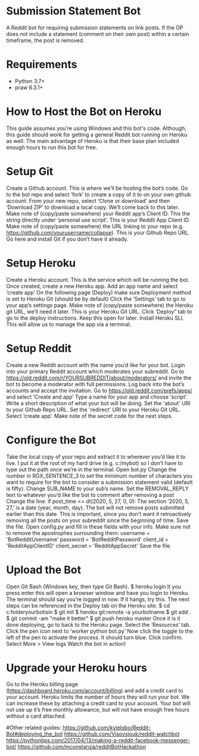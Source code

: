 # Submission Statement Bot
A Reddit bot for requiring submission statements on link posts. If the OP does not include a statement (comment on their own post) within a certain timeframe, the post is removed.

# Requirements
- Python 3.7+
- praw 6.3.1+

# How to Host the Bot on Heroku
This guide assumes you’re using Windows and this bot's code. Although, this guide should work for getting a general Reddit bot running on Heroku as well. The main advantage of Heroku is that their base plan included enough hours to run this bot for free.

# Setup Git
Create a Github account. This is where we’ll be hosting the bot’s code.
Go to the bot repo and select ‘fork’ to create a copy of it to on your own github account. 
From your new repo, select ‘Clone or download’ and then ‘Download ZIP’ to download a local copy. We’ll come back to this later.
Make note of (copy/paste somewhere) your Reddit app’s Client ID. This the string directly under ‘personal use script’. This is your Reddit App Client ID.
Make note of (copy/paste somewhere) the URL linking to your repo (e.g. https://github.com/yourusername/collapse). This is your Github Repo URL.
Go here and install Git if you don’t have it already.


# Setup Heroku
Create a Heroku account. This is the service which will be running the bot.
Once created, create a new Heroku app.
Add an app name and select ‘create app’
On the following page (Deploy) make sure Deployment method is set to Heroku Git (should be by default)
Click the ‘Settings’ tab to go to your app’s settings page. Make note of  (copy/paste somewhere)  the Heroku git URL, we’ll need it later. This is your Heroku Git URL.
Click ‘Deploy” tab to go to the deploy instructions. Keep this open for later.
Install Heroku SLI. This will allow us to manage the app via a terminal.


# Setup Reddit
Create a new Reddit account with the name you’d like for your bot.
Login into your primary Reddit account which moderates your subreddit.
Go to https://old.reddit.com/r/YOURSUBREDDIT/about/moderators/ and invite the bot to become a moderator with full permissions.
Log back into the bot’s accounts and accept the invitation.
Go to https://old.reddit.com/prefs/apps/ and select ‘Create and app’
Type a name for your app and choose ‘script’.
Write a short description of what your bot will be doing.
Set the 'about' URI to your Github Repo URL.
Set the 'redirect' URI to your Heroku Git URL. 
Select ‘create app’.
Make note of the secret code for the next steps.


# Configure the Bot
Take the local copy of your repo and extract  it to wherever you’d like it to live. I put it at the root of my hard drive (e.g. c:/mybot) so I don’t have to type out the path once we’re in the terminal.
Open bot.py
Change the number in RGX_SENTENCE_3 to set the minimum number of characters you want to require for the bot to consider a submission statement valid (default is fifty).
Change SUB_NAME to your sub’s name. 
Set the REMOVAL_REPLY text to whatever you’d like the bot to comment after removing a post
Change the line: if post_time <= dt(2020, 5, 27, 0, 0): 
The section ‘2020, 5, 27,’ is a date (year, month, day). The bot will not remove posts submitted earlier than this date. This is important, since you don’t want it retroactively removing all the posts on your subreddit since the beginning of time. 
Save the file.
Open config.py and fill in these fields with your info. Make sure not to remove the apostrophes surrounding them:
username = 'BotRedditUsername'
password = 'BotRedditPassword'
client_id = 'RedditAppClientID'
client_secret = 'RedditAppSecret'
Save the file.


# Upload the Bot
Open Git Bash (Windows key, then type Git Bash).
$ heroku login
It you press enter this will open a browser window and have you login to Heroku.
The terminal should say you’re logged in now. If it hangs, try this.
The next steps can be referenced in the Deploy tab on the Heroku site.
$ cd c:folderyourbotisin
$ git init
$ heroku git:remote -a yourbotname
$ git add .
$ git commit -am "make it better"
$ git push heroku master
Once it is it done deploying, go to back to the Heroku page.
Select the ‘Resources’ tab.
Click the pen icon next to ‘worker python bot.py’
Now click the toggle to the left of the pen to activate the process. It should turn blue.
Click confirm.
Select More > View logs
Watch the bot in action!


# Upgrade your Heroku hours
Go to the Heroku billing page (https://dashboard.heroku.com/account/billing) and add a credit card to your account. 
Heroku limits the number of hours they will run your bot. We can increase these by attaching a credit card to your account. Your bot will not use up it’s free monthly allowance, but will not have enough free hours without a card attached.



#Other related guides:
https://github.com/kylelobo/Reddit-Bot#deploying_the_bot
https://github.com/Visovsiouk/reddit-watchbot
https://pythontips.com/2017/04/13/making-a-reddit-facebook-messenger-bot/
https://github.com/mconstanza/redditBotHackathon

